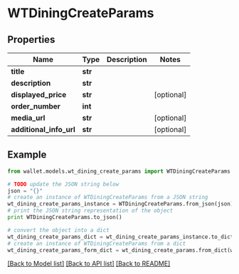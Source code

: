# WTDiningCreateParams


## Properties

Name | Type | Description | Notes
------------ | ------------- | ------------- | -------------
**title** | **str** |  | 
**description** | **str** |  | 
**displayed_price** | **str** |  | [optional] 
**order_number** | **int** |  | 
**media_url** | **str** |  | [optional] 
**additional_info_url** | **str** |  | [optional] 

## Example

```python
from wallet.models.wt_dining_create_params import WTDiningCreateParams

# TODO update the JSON string below
json = "{}"
# create an instance of WTDiningCreateParams from a JSON string
wt_dining_create_params_instance = WTDiningCreateParams.from_json(json)
# print the JSON string representation of the object
print WTDiningCreateParams.to_json()

# convert the object into a dict
wt_dining_create_params_dict = wt_dining_create_params_instance.to_dict()
# create an instance of WTDiningCreateParams from a dict
wt_dining_create_params_form_dict = wt_dining_create_params.from_dict(wt_dining_create_params_dict)
```
[[Back to Model list]](../README.md#documentation-for-models) [[Back to API list]](../README.md#documentation-for-api-endpoints) [[Back to README]](../README.md)


